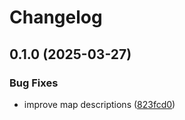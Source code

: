 # Changelog

## 0.1.0 (2025-03-27)


### Bug Fixes

* improve map descriptions ([823fcd0](https://github.com/Scouterna/scoutnet-api/commit/823fcd0b5c38bd538773f4892169f4de1d48364c))
